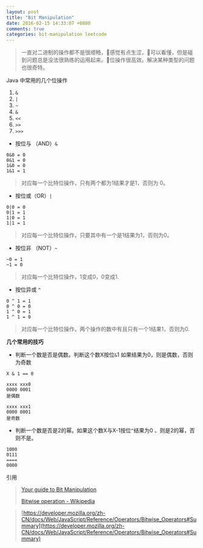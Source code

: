 ```yaml
---
layout: post
title: "Bit Manipulation"
date: 2016-02-15 14:33:07 +0800
comments: true
categories: bit-manipulation leetcode
---
```




>  一直对二进制的操作都不是很顺畅，感觉有点生涩，可以看懂，但是碰到问题总是没法很熟练的运用起来。位操作很高效。解决某种类型的问题也很奇特。



Java 中常用的几个位操作



1. `&`
2. `|`
3. `~`
4. `&`
5. `<<`
6. `>>`
7. `>>>`



- 按位与 （AND）`&` 

```shell
0&0 = 0
0&1 = 0
1&0 = 0
1&1 = 1
```

> 对应每一个比特位操作，只有两个都为1结果才是1，否则为 0。

- 按位或（OR）`|`

```shell
0|0 = 0
0|1 = 1
1|0 = 1
1|1 = 1
```

> 对应每一个比特位操作，只要其中有一个是1结果为1，否则为0。

- 按位非 （NOT）`~`

```shell
~0 = 1
~1 = 0
```

> 对应每一个比特位操作，1变成0，0变成1.

- 按位异或 `^` 

```shell
0 ^ 1 = 1
0 ^ 0 = 0
1 ^ 0 = 1
1 ^ 1 = 0
```

> 对应每一个比特位操作，两个操作的数中有且只有一个1结果1，否则为0.



**几个常用的技巧**

- 判断一个数是否是偶数。判断这个数X按位`&`1 如果结果为0，则是偶数，否则为奇数

```shell
X & 1 == 0 

xxxx xxx0
0000 0001
是偶数

xxxx xxx1
0000 0001
是奇数

```



- 判断一个数是否是2的幂。如果这个数X与X-1按位`^`结果为0 、则是2的幂，否则不是。

```shell
1000
0111
====
0000
```



引用

> [Your guide to Bit Manipulation](https://codeburst.io/your-guide-to-bit-manipulation-48e7692f314a)
>
> [Bitwise operation - Wikipedia](https://zh.wikipedia.org/wiki/%E4%BD%8D%E6%93%8D%E4%BD%9C)

> [https://developer.mozilla.org/zh-CN/docs/Web/JavaScript/Reference/Operators/Bitwise_Operators#Summary](https://developer.mozilla.org/zh-CN/docs/Web/JavaScript/Reference/Operators/Bitwise_Operators#Summary)